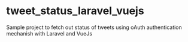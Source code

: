 # tweet_status_laravel_vuejs
Sample project to fetch out status of tweets using oAuth authentication mechanish with Laravel and VueJs
